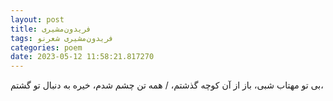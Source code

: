 ```yaml
---
layout: post
title: فریدون‌مشیری
tags: فریدون‌مشیری شعر‌نو
categories: poem
date: 2023-05-12 11:58:21.817270
---
```


بی تو مهتاب شبی، باز از آن کوچه گذشتم، / همه تن چشم شدم، خیره به دنبال تو گشتم،
